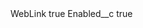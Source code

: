 <?xml version="1.0" encoding="UTF-8"?>
<CustomMetadata xmlns="http://soap.sforce.com/2006/04/metadata" xmlns:xsi="http://www.w3.org/2001/XMLSchema-instance" xmlns:xsd="http://www.w3.org/2001/XMLSchema">
    <label>WebLink</label>
    <protected>true</protected>
    <values>
        <field>Enabled__c</field>
        <value xsi:type="xsd:boolean">true</value>
    </values>
</CustomMetadata>
